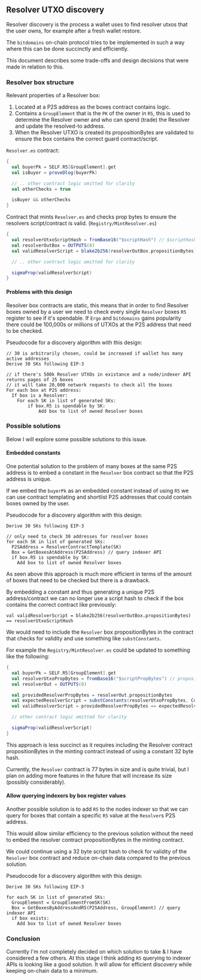 ## Resolver UTXO discovery

Resolver discovery is the process a wallet uses to find resolver utxos that the user owns, for example after a fresh wallet restore.

The `bitdomains` on-chain protocol tries to be implemented in such a way where this can be done succinctly and efficiently.

This document describes some trade-offs and design decisions that were made in relation to this.

### Resolver box structure

Relevant properties of a Resolver box:

1. Located at a P2S address as the boxes contract contains logic.
2. Contains a `GroupElement` that is the `PK` of the owner in `R5`, this is used to determine the Resolver owner and who can spend (trade) the Resolver and update
the resolved-to address.
3. When the Resolver UTXO is created its propositionBytes are validated to ensure the box contains the correct guard contract/script.

`Resolver.es` contract:

```scala
{
  val buyerPk = SELF.R5[GroupElement].get
  val isBuyer = proveDlog(buyerPk)

  // .. other contract logic omitted for clarity
  val otherChecks = true

  isBuyer && otherChecks
}
```

Contract that mints `Resolver.es` and checks prop bytes to ensure the resolvers script/contract is valid. (`Registry/MintResolver.es`)

```scala
{
  val resolverUtxoScriptHash = fromBase16("$scriptHash") // $scriptHash is a constant, blake2b256("Resolver.es contract")
  val resolverOutBox = OUTPUTS(0)
  val validResolverScript = blake2b256(resolverOutBox.propositionBytes) == resolverUtxoScriptHash

  // .. other contract logic omitted for clarity

  sigmaProp(validResolverScript)
}
```

#### Problems with this design

Resolver box contracts are static, this means that in order to find Resolver boxes owned by a user we need to check every single `Resolver` boxes `R5` register to see
if it's spendable. If `Ergo` and `bitdomains` gains popularity there could be 100,000s or millions of UTXOs at the P2S address that need to be checked.

Pseudocode for a discovery algorithm with this design:

```
// 30 is arbitrarily chosen, could be increased if wallet has many active addresses
Derive 30 SKs following EIP-3

// if there's 500k Resolver UTXOs in existance and a node/indexer API returns pages of 25 boxes
// it will take 20,000 network requests to check all the boxes
For each box at P2S address:
  If box is a Resolver:
    For each SK in list of generated SKs:
        if box.R5 is spendable by SK:
            Add box to list of owned Resolver boxes
```

### Possible solutions

Below I will explore some possible solutions to this issue.

#### Embedded constants

One potential solution to the problem of many boxes at the same P2S address is to embed a constant in the `Resolver` box contract so that the P2S address is unique.

If we embed the `buyerPk` as an embedded constant instead of using `R5` we can use contract templating and shortlist P2S addresses that could contain boxes owned by the user.

Pseudocode for a discovery algorithm with this design:

```
Derive 30 SKs following EIP-3

// only need to check 30 addresses for resolver boxes
for each SK in list of generated SKs:
  P2SAddress = ResolverContractTemplate(SK)
  Box = GetBoxesAtAddress(P2SAddress) // query indexer API
  if box.R5 is spendable by SK:
    Add box to list of owned Resolver boxes
```

As seen above this approach is much more efficient in terms of the amount of boxes that need to be checked but there is a drawback.

By embedding a constant and thus generating a unique P2S address/contract we can no longer use a script hash to check if the box contains the correct contract like previously:

```
val validResolverScript = blake2b256(resolverOutBox.propositionBytes) == resolverUtxoScriptHash
```

We would need to include the `Resolver` box propositionBytes in the contract that checks for validity and use something like `substConstants`.

For example the `Registry/MintResolver.es` could be updated to something like the following:

```scala
{
  val buyerPk = SELF.R5[GroupElement].get
  val resolverUtxoPropBytes = fromBase16("$scriptPropBytes") // proposition bytes of the Resolver contract
  val resolverOut = OUTPUTS(0)

  val providedResolverPropBytes = resolverOut.propositionBytes
  val expectedResolverScript = substConstants(resolverUtxoPropBytes, Coll(0), Coll(buyerPk))
  val validResolverScript = providedResolverPropBytes == expectedResolverScript

  // other contract logic omitted for clarity

  sigmaProp(validResolverScript)
}
```

This approach is less succinct as it requires including the Resolver contract propositionBytes in the minting contract instead of using a constant 32 byte hash.

Currently, the `Resolver` contract is 77 bytes in size and is quite trivial, but I plan on adding more features in the future that will increase its size (possibly considerably).

#### Allow querying indexers by box register values

Another possible solution is to add `R5` to the nodes indexer so that we can query for boxes that contain a specific `R5` value at the `Resolver`s P2S address.

This would allow similar efficiency to the previous solution without the need to embed the resolver contract propositionBytes in the minting contract.

We could continue using a 32 byte script hash to check for validity of the `Resolver` box contract and reduce on-chain data compared to the previous solution.

Pseudocode for a discovery algorithm with this design:

```
Derive 30 SKs following EIP-3

for each SK in list of generated SKs:
  GroupElement = GroupElementFromSK(SK)
  Box = GetBoxesByAddressAndR5(P2SAddress, GroupElement) // query indexer API
  if box exists:
    Add box to list of owned Resolver boxes
```

### Conclusion

Currently I'm not completely decided on which solution to take & I have considered a few others. At this stage I think adding `R5` querying to indexer APIs
is looking like a good solution. It will allow for efficient discovery while keeping on-chain data to a minimum.
